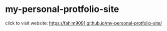 # my-personal-protfolio-site
click to visit website: https://fahim9091.github.io/my-personal-protfolio-site/
